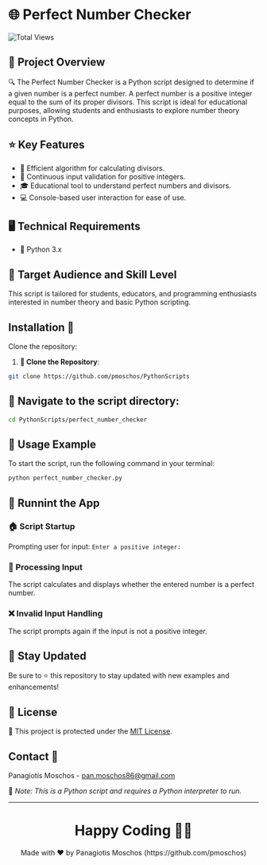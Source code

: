 # 🌐 Perfect Number Checker

![Total Views](https://views.whatilearened.today/views/github/pmoschos/pmoschos.svg)

## 📌 Project Overview

🔍 The Perfect Number Checker is a Python script designed to determine if a given number is a perfect number. A perfect number is a positive integer equal to the sum of its proper divisors. This script is ideal for educational purposes, allowing students and enthusiasts to explore number theory concepts in Python.

## ⭐ Key Features

- 🧮 Efficient algorithm for calculating divisors.
- 🔄 Continuous input validation for positive integers.
- 🎓 Educational tool to understand perfect numbers and divisors.
- 💻 Console-based user interaction for ease of use.

## 🖥️ Technical Requirements

- 🐍 Python 3.x

## 👥 Target Audience and Skill Level

This script is tailored for students, educators, and programming enthusiasts interested in number theory and basic Python scripting.

## Installation 💾
Clone the repository:

1. **🔗 Clone the Repository**:
```bash
git clone https://github.com/pmoschos/PythonScripts
```

## 📁 Navigate to the script directory:
```bash
cd PythonScripts/perfect_number_checker
```

## 📌 Usage Example
To start the script, run the following command in your terminal:

```bash
python perfect_number_checker.py
```

## 📸 Runnint the App
### 🏠 Script Startup
Prompting user for input: `Enter a positive integer:`

### 🧮 Processing Input
The script calculates and displays whether the entered number is a perfect number.

### ❌ Invalid Input Handling
The script prompts again if the input is not a positive integer.

## 📢 Stay Updated
Be sure to ⭐ this repository to stay updated with new examples and enhancements!

## 📄 License
🔐 This project is protected under the [MIT License](https://mit-license.org/).

## Contact 📧
Panagiotis Moschos - pan.moschos86@gmail.com

🔗 *Note: This is a Python script and requires a Python interpreter to run.*

---

<h1 align=center>Happy Coding 👨‍💻 </h1>
<p align="center">
  Made with ❤️ by Panagiotis Moschos (https://github.com/pmoschos)
</p>
